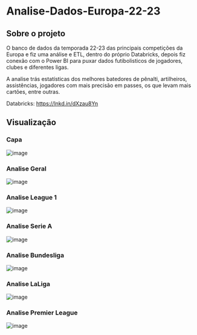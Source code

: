 # Analise-Dados-Europa-22-23

## Sobre o projeto

O banco de dados da temporada 22-23 das principais competições da Europa e fiz uma análise e ETL, dentro do próprio Databricks, depois fiz conexão com o Power BI para puxar dados futibolisticos de jogadores, clubes e diferentes ligas.

A analise trás estatísticas dos melhores batedores de pênalti, artilheiros, assistências, jogadores com mais precisão em passes, os que levam mais cartões, entre outras.

Databricks: https://lnkd.in/dXzau8Yn

## Visualização

### Capa
![image](https://github.com/user-attachments/assets/9905d27c-75ea-4a54-98d7-248c6f8056b6)
### Analise Geral
![image](https://github.com/user-attachments/assets/0b7662fe-ec97-4ee9-be6e-ca586c9968e4)
### Analise League 1
![image](https://github.com/user-attachments/assets/b0079c41-f7a1-4025-94f7-1ebdd2601f03)
### Analise Serie A
![image](https://github.com/user-attachments/assets/17d71e73-df95-4fa7-83d2-395f69d9459a)
### Analise Bundesliga
![image](https://github.com/user-attachments/assets/ff9cd9d3-91db-470d-a637-d11cf1ee9498)
### Analise LaLiga
![image](https://github.com/user-attachments/assets/758467b7-1d48-4bd8-82af-396c814ea5b0)
### Analise Premier League
![image](https://github.com/user-attachments/assets/2f7307c2-bff2-4562-9081-1c74a1ca7ef3)
